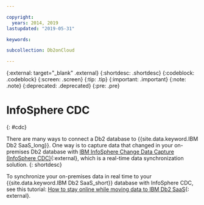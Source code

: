 ```yaml
---

copyright:
  years: 2014, 2019
lastupdated: "2019-05-31"

keywords: 

subcollection: Db2onCloud

---
```


 
{:external: target="_blank" .external}
{:shortdesc: .shortdesc}
{:codeblock: .codeblock}
{:screen: .screen}
{:tip: .tip}
{:important: .important}
{:note: .note}
{:deprecated: .deprecated}
{:pre: .pre}

# InfoSphere CDC
{: #cdc}

There are many ways to connect a Db2 database to {{site.data.keyword.IBM Db2 SaaS_long}}. One way is to capture data that changed in your on-premises Db2 database with [IBM InfoSphere Change Data Capture (InfoSphere CDC)](https://www.ibm.com/support/knowledgecenter/en/SSTRGZ_11.4.0/com.ibm.cdcdoc.sysreq.doc/concepts/aboutcdc.html){:external}, which is a real-time data synchronization solution.
{: shortdesc}

To synchronize your on-premises data in real time to your {{site.data.keyword.IBM Db2 SaaS_short}} database with InfoSphere CDC, see this tutorial: [How to stay online while moving data to IBM Db2 SaaS](https://cloudcontent.mybluemix.net/cloud/garage/dte/producttour/how-stay-online-while-moving-data-db2-cloud){: external}.

